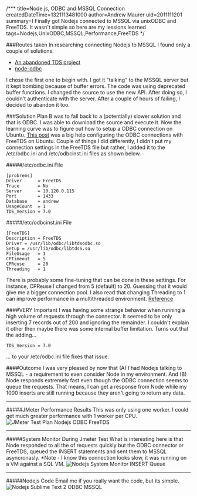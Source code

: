 /***
title=Node.js, ODBC and MSSQL Connection
createdDateTime=1321113481000
author=Andrew Maurer
uid=2011111201
summary=I Finally got Nodejs connected to MSSQL via unixODBC and FreeTDS. It wasn't simple so here are my lessions learned
tags=Nodejs,UnixODBC,MSSQL,Performance,FreeTDS
*/

###Routes taken
In researching connecting Nodejs to MSSQL I found only a couple of solutions.

* [An abandoned TDS project](https://github.com/orenmazor/node-tds)
* [node-odbc](https://github.com/wankdanker/node-odbc)

I chose the first one to begin with. I got it "talking" to the MSSQL server but it kept bombing because of buffer errors. The code was using deprecated buffer functions. I changed the source to use the new API. After doing so, I couldn't authenticate with the server. After a couple of hours of failing, I decided to abandon it too.

###Solution
Plan B was to fall back to a (potentially) slower solution and that is ODBC. I was able to download the source and execute it. Now the learning curve was to figure out how to setup a ODBC connection on Ubuntu. [This post](http://lambie.org/2008/02/28/connecting-to-an-mssql-database-from-ruby-on-ubuntu/ "Ubuntu ODBC connect to MSSQL") was a big help configuring the ODBC connections with FreeTDS on Ubuntu. Couple of things I did differently, I didn't put my connection settings in the FreeTDS file but rather, I added it to the /etc/odbc.ini and /etc/odbcinst.ini files as shown below.

#####/etc/odbc.ini File

	[probrems]
	Driver		= FreeTDS
	Trace		= No
	Server		= 10.120.0.115
	Port		= 1433
	Database	= andrew
	UsageCount	= 1
	TDS_Version = 7.0


#####/etc/odbcinst.ini File

	[FreeTDS]
	Description = FreeTDS
	Driver = /usr/lib/odbc/libtdsodbc.so
	Setup = /usr/lib/odbc/libtdsS.so
	FileUsage 	= 1
	CPTimeout 	= 5
	CPReuse 	= 20
	Threading 	= 1

There is probably some fine-tuning that can be done in these settings. For instance, CPReuse I changed from 5 (default) to 20. Guessing that it would give me a bigger connection pool. I also read that changing Threading to 1 can improve performance in a multithreaded environment. [Reference](http://stackoverflow.com/questions/4207458/using-unixodbc-in-a-multithreaded-concurrent-setting)

####VERY Important
I was having some strange behavior when running a high volume of requests through the connector. It seemed to be only inserting 7 records out of 200 and ignoring the remainder. I couldn't explain it other then maybe there was some internal buffer limitation. Turns out that the adding...
	
	TDS_Version = 7.0

... to your /etc/odbc.ini file fixes that issue.


####Outcome
I was very pleased by now that (A) I had Nodejs talking to MSSQL - a requirement to even consider Node in my environment. And (B) Node responds extremely fast even though the ODBC connection seems to queue the requests. That means, I can get a response from Node while my 1000 inserts are still running because they aren't going to return any data.

-----------------------------

#####JMeter Performance Results
This was only using one worker. I could get much greater performance with 1 worker per CPU.
![JMeter Test Plan Nodejs ODBC FreeTDS](/a/nodejs-unixodbc-freetds-mssql/i/nodejs-odbc-tds-performance.jpg)

-----------------------------

#####System Monitor During Jmeter Test
What is interesting here is that Node responded to all the of requests quickly but the ODBC connector or FreeTDS, queued the INSERT statements and sent them to MSSQL asyncronasly. *Note - I know this connection looks slow, it was running on a VM against a SQL VM.
![Nodejs System Monitor INSERT Queue](/a/nodejs-unixodbc-freetds-mssql/i/system-monitor-performance-network-traffic.jpg)

-----------------------------

#####Nodejs Code
Email me if you really want the code, but its simple.
![Nodejs Sublime Text 2 ODBC MSSQL](/a/nodejs-unixodbc-freetds-mssql/i/nodejs-code-odbc.jpg)
